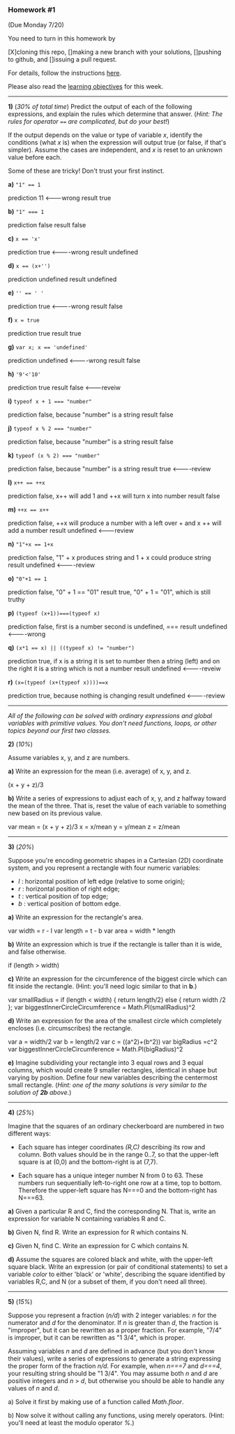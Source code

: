 ### Homework #1
(Due Monday 7/20)

You need to turn in this homework by 

[X]cloning this repo, 
[]making a new branch with your solutions, 
[]pushing to github, and 
[]issuing a pull request.

For details, follow the instructions [here](http://portlandcodeschool.github.io/jse/2015/01/07/command-line-and-git-slides/#/14).

Please also read the [learning objectives](objectives.md) for this week.

---

**1)** (_30% of total time_)
Predict the output of each of the following expressions, and explain the rules which determine that answer.  (_Hint: The rules for operator `==` are complicated, but do your best!_)

If the output depends on the value or type of variable _x_, identify the conditions (what _x_ is) when the expression will output true (or false, if that's simpler).  Assume the cases are independent, and _x_ is reset to an unknown value before each.

Some of these are tricky!  Don't trust your first instinct.  


**a)** `"1" == 1`

prediction 	11							<---wrong
result 		true

**b)** `"1" === 1`

prediction	false
result      false

**c)** `x == 'x'`

prediction true								<----wrong
result     undefined

**d)** `x == (x+'')`

prediction undefined
result     undefined

**e)** `'' == ' '`

prediction  true							<----wrong
result      false

**f)** `x = true`

prediction  true
result      true

**g)** `var x; x == 'undefined'`

prediction  undefined							<----wrong
result      false

**h)** `'9'<'10'`

prediction true
result     false 				            	<---reveiw

**i)** `typeof x + 1 === "number"`

prediction false, because "number" is a string
result     false

**j)** `typeof x % 2 === "number"`

prediction false, because "number" is a string
result     false

**k)** `typeof (x % 2) === "number"`

prediction false, because "number" is a string
result    true                      				<----review

**l)** `x++ == ++x`

prediction false, x++ will add 1 and ++x will turn x into number
result     false

**m)** `++x == x++`

prediction false, ++x will produce a number with a left over + and x ++ will add a number
result     undefined									<---review

**n)** `"1"+x == 1+x`

prediction false, "1" + x produces string and 1 + x could produce string
result      undefined										<----review

**o)** `"0"+1 == 1`

prediction  false, "0" + 1 == "01"
result true, "0" + 1 = "01", which is still truthy

**p)** `(typeof (x+1))===(typeof x)`	

prediction false, first is a number second is undefined, ===
result     undefined											<----wrong

**q)** `(x*1 == x) || ((typeof x) != "number")`

prediction  true, if x is a string it is set to number then a string (left) and on the right it is a string which is not a number
result      undefined									<----reveiw

**r)** `(x=(typeof (x+(typeof x))))==x`

prediction   true, because nothing is changing
result       undefined									<----review

---

_All of the following can be solved with ordinary expressions and global variables with primitive values.  You don't need functions, loops, or other topics beyond our first two classes._

 **2)** (_10%_)

Assume variables x, y, and z are numbers.

**a)**
Write an expression for the mean (i.e. average) of x, y, and z.

(x + y + z)/3

**b)**
Write a series of expressions to adjust each of x, y, and z halfway toward the mean of the three.
That is, reset the value of each variable to something new based on its previous value.

var mean = (x + y + z)/3
x = x/mean
y = y/mean
z = z/mean

---

**3)** (_20%_)

Suppose you're encoding geometric shapes in a Cartesian (2D) coordinate system, and you represent a rectangle with four numeric variables:

- _l_ : horizontal position of left edge (relative to some origin);
- _r_ : horizontal position of right edge;
- _t_ : vertical position of top edge;
- _b_ : vertical position of bottom edge.

**a)**
Write an expression for the rectangle's area.

var width = r - l
var length = t - b
var area = width * length

**b)**
Write an expression which is true if the rectangle is taller than it is wide, and false otherwise.

if (length > width)

**c)**
Write an expression for the circumference of the biggest circle which can fit inside the rectangle.  (Hint: you'll need logic similar to that in **b**.)

var smallRadius = if (length < width) {
					return length/2} else {
					return width /2
				};
var biggestInnerCircleCircumference = Math.PI(smallRadius)^2

**d)**
Write an expression for the area of the smallest circle which completely encloses (i.e. circumscribes) the rectangle.

var a = width/2
var b = length/2
var c = ((a^2)+(b^2))
var bigRadius =c^2
var biggestInnerCircleCircumference = Math.PI(bigRadius)^2


**e)**
Imagine subdividing your rectangle into 3 equal rows and 3 equal columns, which would create 9 smaller rectangles, identical in shape but varying by position.
Define four new variables describing the centermost small rectangle.
(_Hint: one of the many solutions is very similar to the solution of **2b** above._)



---

**4)** (_25%_)

Imagine that the squares of an ordinary checkerboard are numbered in two different ways:

* Each square has integer coordinates _(R,C)_ describing its row and column.  Both values should be in the range 0..7, so that the upper-left square is at (0,0) and the bottom-right is at (7,7).

* Each square has a unique integer number N from 0 to 63.  These numbers run sequentially left-to-right one row at a time, top to bottom.  Therefore the upper-left square has N===0 and the bottom-right has N===63.

**a)**  Given a particular R and C, find the corresponding N.  That is, write an expression for variable N containing variables R and C.

**b)**  Given N, find R.  Write an expression for R which contains N.

**c)**  Given N, find C.  Write an expression for C which contains N.

**d)**  Assume the squares are colored black and white, with the upper-left square black.
Write an expression (or pair of conditional statements) to set a variable _color_ to either 'black' or 'white', describing the square identified by variables R,C, and N (or a subset of them, if you don't need all three).

---

**5)** (_15%_)

Suppose you represent a fraction (_n/d_) with 2 integer variables: _n_ for the numerator and _d_ for the denominator.
If _n_ is greater than _d_, the fraction is "improper", but it can be rewritten as a proper fraction.  For example, "7/4" is improper, but it can be rewritten as "1 3/4", which is proper.

Assuming variables _n_ and _d_ are defined in advance (but you don't know their values), write a series of expressions to generate a string expressing the proper form of the fraction _n/d_.  For example, when _n===7_ and _d===4_, your resulting string should be "1 3/4".  You may assume both _n_ and _d_ are positive integers and _n_ > _d_, but otherwise you should be able to handle any values of _n_ and _d_.

a) Solve it first by making use of a function called _Math.floor_.

b) Now solve it without calling any functions, using merely operators.  (Hint: you'll need at least the modulo operator _%_.)
